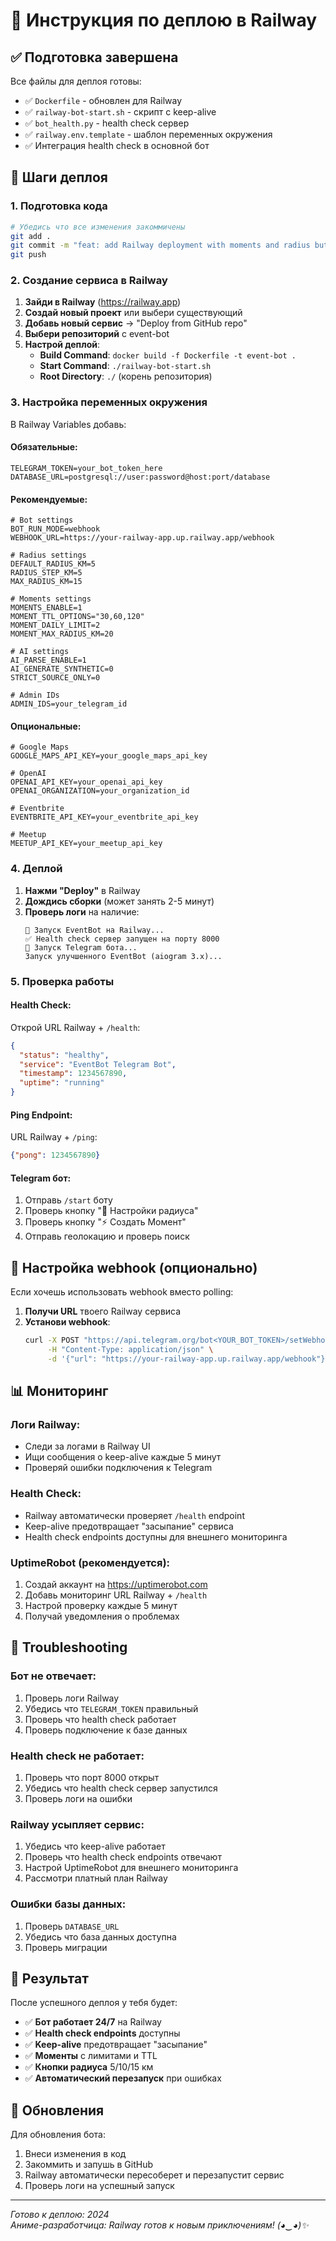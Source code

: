# 🚀 Инструкция по деплою в Railway

## ✅ Подготовка завершена

Все файлы для деплоя готовы:
- ✅ `Dockerfile` - обновлен для Railway
- ✅ `railway-bot-start.sh` - скрипт с keep-alive
- ✅ `bot_health.py` - health check сервер
- ✅ `railway.env.template` - шаблон переменных окружения
- ✅ Интеграция health check в основной бот

## 🚀 Шаги деплоя

### 1. Подготовка кода
```bash
# Убедись что все изменения закоммичены
git add .
git commit -m "feat: add Railway deployment with moments and radius buttons"
git push
```

### 2. Создание сервиса в Railway

1. **Зайди в Railway** (https://railway.app)
2. **Создай новый проект** или выбери существующий
3. **Добавь новый сервис** → "Deploy from GitHub repo"
4. **Выбери репозиторий** с event-bot
5. **Настрой деплой**:
   - **Build Command**: `docker build -f Dockerfile -t event-bot .`
   - **Start Command**: `./railway-bot-start.sh`
   - **Root Directory**: `./` (корень репозитория)

### 3. Настройка переменных окружения

В Railway Variables добавь:

#### Обязательные:
```
TELEGRAM_TOKEN=your_bot_token_here
DATABASE_URL=postgresql://user:password@host:port/database
```

#### Рекомендуемые:
```
# Bot settings
BOT_RUN_MODE=webhook
WEBHOOK_URL=https://your-railway-app.up.railway.app/webhook

# Radius settings
DEFAULT_RADIUS_KM=5
RADIUS_STEP_KM=5
MAX_RADIUS_KM=15

# Moments settings
MOMENTS_ENABLE=1
MOMENT_TTL_OPTIONS="30,60,120"
MOMENT_DAILY_LIMIT=2
MOMENT_MAX_RADIUS_KM=20

# AI settings
AI_PARSE_ENABLE=1
AI_GENERATE_SYNTHETIC=0
STRICT_SOURCE_ONLY=0

# Admin IDs
ADMIN_IDS=your_telegram_id
```

#### Опциональные:
```
# Google Maps
GOOGLE_MAPS_API_KEY=your_google_maps_api_key

# OpenAI
OPENAI_API_KEY=your_openai_api_key
OPENAI_ORGANIZATION=your_organization_id

# Eventbrite
EVENTBRITE_API_KEY=your_eventbrite_api_key

# Meetup
MEETUP_API_KEY=your_meetup_api_key
```

### 4. Деплой

1. **Нажми "Deploy"** в Railway
2. **Дождись сборки** (может занять 2-5 минут)
3. **Проверь логи** на наличие:
   ```
   🚀 Запуск EventBot на Railway...
   ✅ Health check сервер запущен на порту 8000
   🤖 Запуск Telegram бота...
   Запуск улучшенного EventBot (aiogram 3.x)...
   ```

### 5. Проверка работы

#### Health Check:
Открой URL Railway + `/health`:
```json
{
  "status": "healthy",
  "service": "EventBot Telegram Bot",
  "timestamp": 1234567890,
  "uptime": "running"
}
```

#### Ping Endpoint:
URL Railway + `/ping`:
```json
{"pong": 1234567890}
```

#### Telegram бот:
1. Отправь `/start` боту
2. Проверь кнопку "🔧 Настройки радиуса"
3. Проверь кнопку "⚡ Создать Момент"
4. Отправь геолокацию и проверь поиск

## 🔧 Настройка webhook (опционально)

Если хочешь использовать webhook вместо polling:

1. **Получи URL** твоего Railway сервиса
2. **Установи webhook**:
   ```bash
   curl -X POST "https://api.telegram.org/bot<YOUR_BOT_TOKEN>/setWebhook" \
        -H "Content-Type: application/json" \
        -d '{"url": "https://your-railway-app.up.railway.app/webhook"}'
   ```

## 📊 Мониторинг

### Логи Railway:
- Следи за логами в Railway UI
- Ищи сообщения о keep-alive каждые 5 минут
- Проверяй ошибки подключения к Telegram

### Health Check:
- Railway автоматически проверяет `/health` endpoint
- Keep-alive предотвращает "засыпание" сервиса
- Health check endpoints доступны для внешнего мониторинга

### UptimeRobot (рекомендуется):
1. Создай аккаунт на https://uptimerobot.com
2. Добавь мониторинг URL Railway + `/health`
3. Настрой проверку каждые 5 минут
4. Получай уведомления о проблемах

## 🚨 Troubleshooting

### Бот не отвечает:
1. Проверь логи Railway
2. Убедись что `TELEGRAM_TOKEN` правильный
3. Проверь что health check работает
4. Проверь подключение к базе данных

### Health check не работает:
1. Проверь что порт 8000 открыт
2. Убедись что health check сервер запустился
3. Проверь логи на ошибки

### Railway усыпляет сервис:
1. Убедись что keep-alive работает
2. Проверь что health check endpoints отвечают
3. Настрой UptimeRobot для внешнего мониторинга
4. Рассмотри платный план Railway

### Ошибки базы данных:
1. Проверь `DATABASE_URL`
2. Убедись что база данных доступна
3. Проверь миграции

## 🎉 Результат

После успешного деплоя у тебя будет:
- ✅ **Бот работает 24/7** на Railway
- ✅ **Health check endpoints** доступны
- ✅ **Keep-alive** предотвращает "засыпание"
- ✅ **Моменты** с лимитами и TTL
- ✅ **Кнопки радиуса** 5/10/15 км
- ✅ **Автоматический перезапуск** при ошибках

## 🔄 Обновления

Для обновления бота:
1. Внеси изменения в код
2. Закоммить и запушь в GitHub
3. Railway автоматически пересоберет и перезапустит сервис
4. Проверь логи на успешный запуск

---
*Готово к деплою: 2024*  
*Аниме-разработчица: Railway готов к новым приключениям! (◕‿◕)✨*
